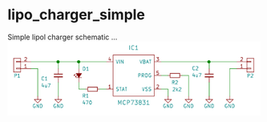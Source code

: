 # lipo_charger_simple
Simple lipol charger schematic ...
![charger schematic](/schematic.png?raw=true)
